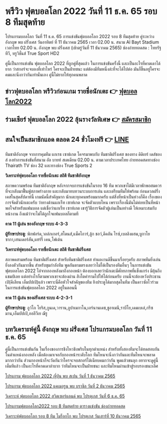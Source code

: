 # พรีวิว ฟุตบอลโลก 2022 วันที่ 11 ธ.ค. 65 รอบ 8 ทีมสุดท้าย

โปรแกรมบอลโลก วันที่ 11 ธ.ค. 65 การแข่งขันฟุตบอลโลก 2022 รอบ 8 ทีมสุดท้าย คู่ระหว่าง อังกฤษ พบ ฝรั่งเศส วันอาทิตย์ ที่ 11 ธันวาคม 2565 เวลา 02.00 น. สนาม Al Bayt Stadium เวลาไทย 02.00 น. อังกฤษ พบ ฝรั่งเศส (เช้าตรู่วันที่ 11 ธันวาคม 2565) ช่องถ่ายทอดสด : ไทยรัฐทีวี, ทรูวิชั่นส์ True Sport HD2

คู่นี้เป็นการแข่งขัน ฟุตบอลโลก 2022 ที่ถูกคู่ที่สุดแล้ว ในการแข่งขันครั้งนี้ และเป็นอะไรที่คาดเดาได้ยาก ว่าสกอร์จะจบลงที่เท่าไหร่ ใครจะเป็นฝ่ายชนะ แต่ต้องมีทีมหนึ่งล่ะที่จะได้ไปต่อ มันก็ขึ้นอยู่ใครจะคมและนิ่งกว่ากันเท่านั่นเอง คู่นี้ไม่ยากให้ทุกคนพลาด

## ข่าวฟุตบอลโลก พรีวิวก่อนเกม รายชื่อนักเตะ 👉 [ฟุตบอลโลก2022](https://www.ufa88s.info/)

## ร่วมเชียร์ ฟุตบอลโลก 2022 ลุ้นรางวัลพิเศษ 👉 [สมัครสมาชิก](https://member.ufa88s.info/register/?s=wwwufa88s&lang=th) 

## สนใจเป็นสมาชิกแอด ตลอด 24 ชั่วโมงฟรี 👉 [LINE](https://line.me/R/ti/p/@283xkvif)

ทีมชาติอังกฤษ จากการคุมทีม แกเรธ เซาธ์เกต โคจรมาพบกับ ทีมชาติฝรั่งเศส ของทาง ดิดิเยร์ เดส์ชองส์ ลงทำการแข่งขันที่สนาม อัล บายท์ สเตเดียม 02.00 น. ตามเวลาประเทศไทย ถ่ายทอดสดทางช่อง Thairath TV ช่อง 32 และทางช่อง True Sports 2

**วิเคราะห์ฟุตบอลโลก รายชื่อนักเตะ สถิติ ทีมชาติอังกฤษ**

สภาพความพร้อม ทีมชาติอังกฤษ หลังจากจบการแข่งขันในรอบ 16 ทีม พวกเขาได้มีเวลาพักพอสมควร ที่จะกลับมาฟื้นฟูสภาพร่างกาย และกลับมาทบทวนระบบการเล่น และเตรียมทีมให้พร้อม ก่อนดวลฝรั่งเคสในสุดสัปดาห์นี้ เกมนัดนี้สำคัญมาก นักเตะทุกคนพร้อมมากครับ แต่สิ่งที่หน้าเป็นห่วงก็คือ เรื่องของการจัดตัวนักเตะครับ ว่าทางด้านแกเร็ท เซาท์เกต จะจัดตัวแบบไหน เพราะเรื่องนี้มันไม่ค่อยเป็นที่หน้าพอใจสำหรับแฟนบอล แต่เชื่อว่าแกเร็ท เซาท์เกต เขารู้วิธีการจัดตัวผู้เล่นเป็นอย่างดี ให้เหมาะสมกับหน้างาน ถึงแม้ว่าจะไม่ได้ถูกใจแฟนบอลก็ตามที

**คาด 11 ผู้เล่น ของอังกฤษ ระบบ 4-3-3**

**ผู้รักษาประตู**: พิกฟอร์ด,วอล์กเกอร์,สโตนส์,แม็คไกวร์,ลู้ก ชอว์,ดีคลัน ไรซ์,เบลลิงแฮม,บูกาโย ซากา,เฮนเดอร์สัน,แฮร์รี่ เคน,โฟเด้น

**วิเคราะห์ฟุตบอลโลก รายชื่อนักเตะ สถิติ ทีมชาติฝรั่งเศส**

สภาพคสามพร้อม ทีมชาติฝรั่งเศส สำหรับทีมชาติฝรั่งเศส ทำผลงานดีขึ้นมาเรื่อยๆครับ สภาพทีมยิ่งเล่นยิ่งลงตัวกันมากขึ้น สำหรับขุมกำลังทีม พูดกันตามตรงเลยว่าไม่ได้เป็นรองทีมอื่นๆ ในการแข่งขันฟุตบอลโลก 2022 ไล่จากกองหลังมาถึงกองหน้า ต้องบอกเลยว่านักเตะมีศักยภาพที่แข็งแกร่ง มีลุ้นถึงแชมป์เลย แต่อย่างไรก็ตามพวกเขาจะต้องผ่าน สิงโตคำรามไปให้ได้ก่อนครับ งานนี้จะต้องหวังประธานเป้(คีเลียน เอ็มบัปเป้)แล้ว เพราะนี่คือหัวใจสำคัญของทีม ยิงประตูได้มากสุดในทีม เป็นดาวซัลโวร่วม ในการแข่งขันฟุตบอลโลก 2022 อยู่ในตอนนี้

**คาด 11 ผู้เล่น ของฝรั่งเศส ระบบ 4-2-3-1**

**ผู้รักษาประตู**: อูว์โก โยริส,กูนเด,วาราน,อูปาเมกาโน,เอร์นานเดซ,ชูอาเมนี,ราบีโย,เดมเบเล่,กรีซมาน,เอ็มบัปเป้,ออลีวีเย ฌีรู

## บทวิเคราะห์คู่นี้ อังกฤษ พบ ฝรั่งเศส โปรแกรมบอลโลก วันที่ 11 ธ.ค. 65

คู่นี้เป็นการแข่งขันกัน ในเรื่องของการชิงไหวชิงพริบในทุกตำแหน่ง สำหรับทั้งสองทีมจะได้ทดสอบกันในตำแหน่งกองหลัง เมื่อต้องมาเจอกับกองหน้าระดับโลก ทีมไหนจะนิ่งกว่ากันและทีมไหนจะพลาดมากกว่ากัน ส่วนกองหน้าก็จะวัดกันว่าใครจะจบสกอร์ได้เฉียบคมกว่ากัน พูดแล้วขนลุก อยากจะดูคู่นี้เต็มทีแล้ว เป็นอะไรที่คาดเดาลำบาก ว่าทีมไหนจะเป็นฝ่ายชนะ และทีมไหนผ่านเข้าสู่รอบรองชนะเลิศ

[โปรแกรม ฟุตบอลโลก 2022 ญี่ปุ่น พบ สเปน วันที่ 1 ธันวาคม 2565](https://atom.io/packages/%E0%B9%82%E0%B8%9B%E0%B8%A3%E0%B9%81%E0%B8%81%E0%B8%A3%E0%B8%A1%20%E0%B8%9F%E0%B8%B8%E0%B8%95%E0%B8%9A%E0%B8%AD%E0%B8%A5%E0%B9%82%E0%B8%A5%E0%B8%81%202022%20%E0%B8%8D%E0%B8%B5%E0%B9%88%E0%B8%9B%E0%B8%B8%E0%B9%88%E0%B8%99%20%E0%B8%9E%E0%B8%9A%20%E0%B8%AA%E0%B9%80%E0%B8%9B%E0%B8%99%20%E0%B8%A7%E0%B8%B1%E0%B8%99%E0%B8%97%E0%B8%B5%E0%B9%88%201%20%E0%B8%98%E0%B8%B1%E0%B8%99%E0%B8%A7%E0%B8%B2%E0%B8%84%E0%B8%A1%202565%20%E0%B8%8A%E0%B9%88%E0%B8%AD%E0%B8%87%E0%B8%96%E0%B9%88%E0%B8%B2%E0%B8%A2%E0%B8%97%E0%B8%AD%E0%B8%94%E0%B8%AA%E0%B8%94)

[โปรแกรม ฟุตบอลโลก 2022 แคเมอรูน พบ บราซิล วันที่ 2 ธันวาคม 2565](https://atom.io/packages/%E0%B9%82%E0%B8%9B%E0%B8%A3%E0%B9%81%E0%B8%81%E0%B8%A3%E0%B8%A1%20%E0%B8%9F%E0%B8%B8%E0%B8%95%E0%B8%9A%E0%B8%AD%E0%B8%A5%E0%B9%82%E0%B8%A5%E0%B8%81%202022%20%E0%B9%81%E0%B8%84%E0%B9%80%E0%B8%A1%E0%B8%AD%E0%B8%A3%E0%B8%B9%E0%B8%99%20%E0%B8%9E%E0%B8%9A%20%E0%B8%9A%E0%B8%A3%E0%B8%B2%E0%B8%8B%E0%B8%B4%E0%B8%A5%20%E0%B8%A7%E0%B8%B1%E0%B8%99%E0%B8%97%E0%B8%B5%E0%B9%88%202%20%E0%B8%98.%E0%B8%84.%202565)

[วิเคราะห์ ฟุตบอลโลก 2022 สวิตเซอร์แลนด์ พบ โปรตุเกส วันที่ 6 ธ.ค. 65](https://atom.io/packages/%E0%B8%A7%E0%B8%B4%E0%B9%80%E0%B8%84%E0%B8%A3%E0%B8%B2%E0%B8%B0%E0%B8%AB%E0%B9%8C%20%E0%B8%9F%E0%B8%B8%E0%B8%95%E0%B8%9A%E0%B8%AD%E0%B8%A5%E0%B9%82%E0%B8%A5%E0%B8%81%202022%20%E0%B8%AA%E0%B8%A7%E0%B8%B4%E0%B8%95%E0%B9%80%E0%B8%8B%E0%B8%AD%E0%B8%A3%E0%B9%8C%E0%B9%81%E0%B8%A5%E0%B8%99%E0%B8%94%E0%B9%8C%20%E0%B8%9E%E0%B8%9A%20%E0%B9%82%E0%B8%9B%E0%B8%A3%E0%B8%95%E0%B8%B8%E0%B9%80%E0%B8%81%E0%B8%AA%20%E0%B8%A7%E0%B8%B1%E0%B8%99%E0%B8%97%E0%B8%B5%E0%B9%88%206%20%E0%B8%98.%E0%B8%84.%2065)

[โปรแกรมฟุตบอลโลก2022 รอบ 8 ทีมสุดท้าย ตารางแข่งขัน ช่องถ่ายทอดสด](https://atom.io/packages/%E0%B9%82%E0%B8%9B%E0%B8%A3%E0%B9%81%E0%B8%81%E0%B8%A3%E0%B8%A1%E0%B8%9F%E0%B8%B8%E0%B8%95%E0%B8%9A%E0%B8%AD%E0%B8%A5%E0%B9%82%E0%B8%A5%E0%B8%812022%20%E0%B8%A3%E0%B8%AD%E0%B8%9A%208%20%E0%B8%97%E0%B8%B5%E0%B8%A1%E0%B8%AA%E0%B8%B8%E0%B8%94%E0%B8%97%E0%B9%89%E0%B8%B2%E0%B8%A2%20%E0%B8%8A%E0%B9%88%E0%B8%AD%E0%B8%87%E0%B8%96%E0%B9%88%E0%B8%B2%E0%B8%A2%E0%B8%97%E0%B8%AD%E0%B8%94%E0%B8%AA%E0%B8%94)

[วิเคราะห์ฟุตบอลโลก รอบ 8 ทีม โมร็อกโก พบ โปรตุเกส วันเสาร์ที่ 10 ธันวาคม 2565](https://atom.io/themes/%E0%B8%A7%E0%B8%B4%E0%B9%80%E0%B8%84%E0%B8%A3%E0%B8%B2%E0%B8%B0%E0%B8%AB%E0%B9%8C%E0%B8%9F%E0%B8%B8%E0%B8%95%E0%B8%9A%E0%B8%AD%E0%B8%A5%E0%B9%82%E0%B8%A5%E0%B8%81%20%E0%B8%A3%E0%B8%AD%E0%B8%9A%208%20%E0%B8%97%E0%B8%B5%E0%B8%A1%20%E0%B9%82%E0%B8%A1%E0%B8%A3%E0%B9%87%E0%B8%AD%E0%B8%81%E0%B9%82%E0%B8%81%20%E0%B8%9E%E0%B8%9A%20%E0%B9%82%E0%B8%9B%E0%B8%A3%E0%B8%95%E0%B8%B8%E0%B9%80%E0%B8%81%E0%B8%AA%20%E0%B8%A7%E0%B8%B1%E0%B8%99%E0%B9%80%E0%B8%AA%E0%B8%B2%E0%B8%A3%E0%B9%8C%E0%B8%97%E0%B8%B5%E0%B9%88%2010%20%E0%B8%98.%E0%B8%84.%2065)

